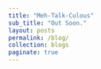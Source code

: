 ```yaml
---
title: "Meh-Talk-Culous"
sub_title: "Out Soon."
layout: posts
permalink: /blog/
collection: blogs
paginate: true
---
```


<!-- 
---
title: Projects
sub_title: "It ain't much, but it's honest work."
layout: collection
permalink: /projects/
collection: projects
entries_layout: grid
--- -->
